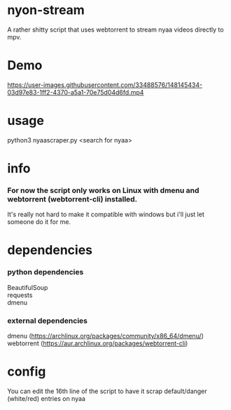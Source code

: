 # nyon-stream
A rather shitty script that uses webtorrent to stream nyaa videos directly to mpv.


# Demo
https://user-images.githubusercontent.com/33488576/148145434-03d97e83-1ff2-4370-a5a1-70e75d04d6fd.mp4


# usage
python3 nyaascraper.py \<search for nyaa\>
    
    
# info
### For now the script only works on Linux with dmenu and webtorrent (webtorrent-cli) installed.
It's really not hard to make it compatible with windows but i'll just let someone do it for me.


# dependencies
### python dependencies
BeautifulSoup     
requests     
dmenu     
   
### external dependencies
dmenu (https://archlinux.org/packages/community/x86_64/dmenu/)    
webtorrent (https://aur.archlinux.org/packages/webtorrent-cli)


# config
You can edit the 16th line of the script to have it scrap default/danger (white/red) entries on nyaa

